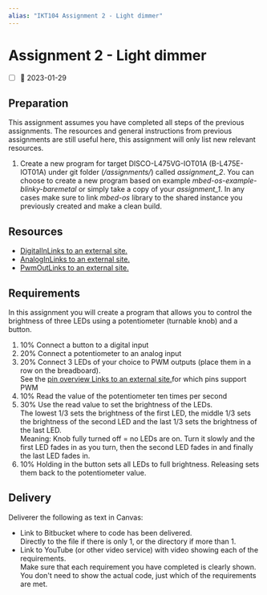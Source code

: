 ```yaml
---
alias: "IKT104 Assignment 2 - Light dimmer"
---
```


# Assignment 2 - Light dimmer
- [ ] 📅 2023-01-29

## Preparation

This assignment assumes you have completed all steps of the previous assignments. The resources and general instructions from previous assignments are still useful here, this assignment will only list new relevant resources.

1.  Create a new program for target DISCO-L475VG-IOT01A (B-L475E-IOT01A) under git folder (_<course folder>/assignments/_) called _assignment_2_. You can choose to create a new program based on example _mbed-os-example-blinky-baremetal_ or simply take a copy of your _assignment_1_. In any cases make sure to link _mbed-os_ library to the shared instance you previously created and make a clean build.

## Resources

-   [DigitalInLinks to an external site.](https://os.mbed.com/docs/mbed-os/v6.15/apis/digitalin.html)
-   [AnalogInLinks to an external site.](https://os.mbed.com/docs/mbed-os/v6.15/apis/i-o-apis.html)
-   [PwmOutLinks to an external site.](https://os.mbed.com/docs/mbed-os/v6.15/apis/pwmout.html)

## Requirements

In this assignment you will create a program that allows you to control the brightness of three LEDs using a potentiometer (turnable knob) and a button.

1.  10% Connect a button to a digital input
2.  20% Connect a potentiometer to an analog input
3.  20% Connect 3 LEDs of your choice to PWM outputs (place them in a row on the breadboard).  
    See the [pin overview Links to an external site.](https://os.mbed.com/platforms/ST-Discovery-L475E-IOT01A/)for which pins support PWM
4.  10% Read the value of the potentiometer ten times per second
5.  30% Use the read value to set the brightness of the LEDs.  
    The lowest 1/3 sets the brightness of the first LED, the middle 1/3 sets the brightness of the second LED and the last 1/3 sets the brightness of the last LED.  
    Meaning: Knob fully turned off = no LEDs are on. Turn it slowly and the first LED fades in as you turn, then the second LED fades in and finally the last LED fades in.
6.  10% Holding in the button sets all LEDs to full brightness. Releasing sets them back to the potentiometer value.

## Delivery

Deliverer the following as text in Canvas:

-   Link to Bitbucket where to code has been delivered.  
    Directly to the file if there is only 1, or the directory if more than 1.
-   Link to YouTube (or other video service) with video showing each of the requirements.  
    Make sure that each requirement you have completed is clearly shown.  
    You don't need to show the actual code, just which of the requirements are met.
